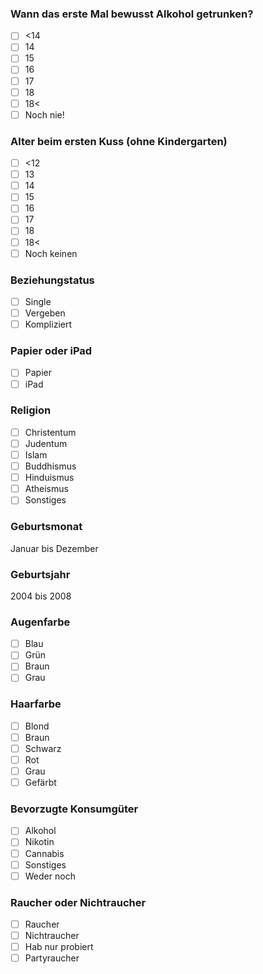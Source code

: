### Wann das erste Mal bewusst Alkohol getrunken?
- [ ] <14
- [ ] 14
- [ ] 15
- [ ] 16
- [ ] 17
- [ ] 18
- [ ] 18<
- [ ] Noch nie!

### Alter beim ersten Kuss (ohne Kindergarten)
- [ ] <12
- [ ] 13
- [ ] 14
- [ ] 15
- [ ] 16
- [ ] 17
- [ ] 18
- [ ] 18<
- [ ] Noch keinen

### Beziehungstatus
- [ ] Single
- [ ] Vergeben
- [ ] Kompliziert

### Papier oder iPad
- [ ] Papier
- [ ] iPad

### Religion
- [ ] Christentum
- [ ] Judentum
- [ ] Islam
- [ ] Buddhismus
- [ ] Hinduismus
- [ ] Atheismus
- [ ] Sonstiges

### Geburtsmonat
Januar bis Dezember

### Geburtsjahr
2004 bis 2008

### Augenfarbe
- [ ] Blau
- [ ] Grün
- [ ] Braun
- [ ] Grau

### Haarfarbe
- [ ] Blond
- [ ] Braun
- [ ] Schwarz
- [ ] Rot
- [ ] Grau
- [ ] Gefärbt

### Bevorzugte Konsumgüter
- [ ] Alkohol
- [ ] Nikotin
- [ ] Cannabis
- [ ] Sonstiges
- [ ] Weder noch

### Raucher oder Nichtraucher
- [ ] Raucher
- [ ] Nichtraucher
- [ ] Hab nur probiert
- [ ] Partyraucher
